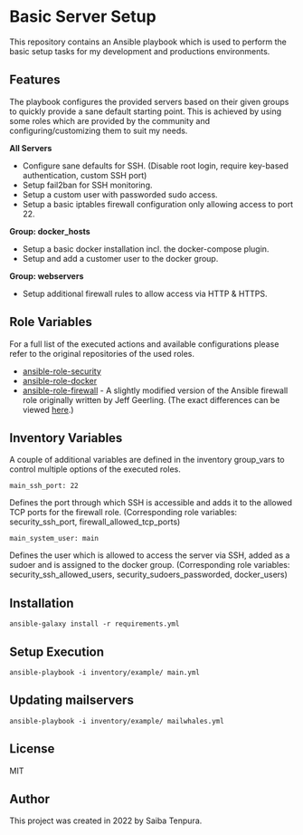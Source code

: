 # Basic Server Setup
This repository contains an Ansible playbook which is used to perform the basic setup tasks for my development and productions environments.

## Features
The playbook configures the provided servers based on their given groups to quickly provide a sane default starting point. This is achieved by using some roles which are provided by the community and configuring/customizing them to suit my needs.

**All Servers**
  * Configure sane defaults for SSH. (Disable root login, require key-based authentication, custom SSH port)
  * Setup fail2ban for SSH monitoring.
  * Setup a custom user with passworded sudo access.
  * Setup a basic iptables firewall configuration only allowing access to port 22.

**Group: docker_hosts**
  * Setup a basic docker installation incl. the docker-compose plugin.
  * Setup and add a customer user to the docker group.

**Group: webservers**
  * Setup additional firewall rules to allow access via HTTP & HTTPS.

## Role Variables
For a full list of the executed actions and available configurations please refer to the original repositories of the used roles.
  * [ansible-role-security](https://github.com/geerlingguy/ansible-role-security)
  * [ansible-role-docker](https://github.com/geerlingguy/ansible-role-docker)
  * [ansible-role-firewall](https://github.com/saiba-tenpura/ansible-role-firewall/tree/custom) - A slightly modified version of the Ansible firewall role originally written by Jeff Geerling. (The exact differences can be viewed [here](https://github.com/geerlingguy/ansible-role-firewall/compare/master...saiba-tenpura:ansible-role-firewall:custom).)

## Inventory Variables
A couple of additional variables are defined in the inventory group_vars to control multiple options of the executed roles.
```
main_ssh_port: 22
```

Defines the port through which SSH is accessible and adds it to the allowed TCP ports for the firewall role. (Corresponding role variables: security_ssh_port, firewall_allowed_tcp_ports)
```
main_system_user: main
```

Defines the user which is allowed to access the server via SSH, added as a sudoer and is assigned to the docker group. (Corresponding role variables: security_ssh_allowed_users, security_sudoers_passworded, docker_users)

## Installation
```
ansible-galaxy install -r requirements.yml
```

## Setup Execution
```
ansible-playbook -i inventory/example/ main.yml
```

## Updating mailservers
```
ansible-playbook -i inventory/example/ mailwhales.yml
```

## License
MIT

## Author
This project was created in 2022 by Saiba Tenpura.
